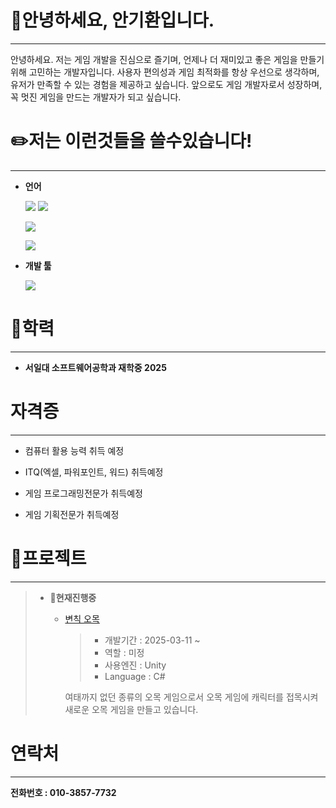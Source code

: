 # 👋안녕하세요, 안기환입니다.
---
안녕하세요. 저는 게임 개발을 진심으로 즐기며, 언제나 더 재미있고 좋은 게임을 만들기 위해 고민하는 개발자입니다. 사용자 편의성과 게임 최적화를 항상 우선으로 생각하며, 유저가 만족할 수 있는 경험을 제공하고 싶습니다. 앞으로도 게임 개발자로서 성장하며, 꼭 멋진 게임을 만드는 개발자가 되고 싶습니다.
# ✏️저는 이런것들을 쓸수있습니다!
---
* **언어**

  <img src="https://img.shields.io/badge/C-00599C?style=flat-square&logo=C&logoColor=white"/></a>
  <img src="https://img.shields.io/badge/C++-00599C?style=flat-square&logo=C%2B%2B&logoColor=white"/></a>
  
  <img src="https://img.shields.io/badge/c%23-%23239120?style=flat-square&logo=C-Sharp&logoColor=white"/></a>
  
  <img src="https://img.shields.io/badge/java-%23ED8B00?style=flat-square&logo=openjdk&logoColor=white"/></a>
* **개발 툴**

  [<img src="https://img.shields.io/badge/unity-%23000000?style=flat-square&logo=unity&logoColor=white"/></a>](./UnityHaks "변칙오목")
# 📖학력
---
* **서일대 소프트웨어공학과 재학중 2025**

# 자격증
---
* 컴퓨터 활용 능력 취득 예정

* ITQ(엑셀, 파워포인트, 워드) 취득예정

* 게임 프로그래밍전문가 취득예정

* 게임 기획전문가 취득예정

# 📄프로젝트
---
>* 📝**현재진행중**
>    * [변칙 오목](https://github.com/JIN-YOO-YU/Omok "변칙 오목" )
>       >+ 개발기간 : 2025-03-11 ~
>        >+ 역할 : 미정
>        >+ 사용엔진 : Unity
>        >+ Language : C#
>      
>      여태까지 없던 종류의 오목 게임으로서 오목 게임에 캐릭터를 접목시켜 새로운 오목 게임을 만들고 있습니다.
# 연락처
---
**전화번호 : 010-3857-7732**
